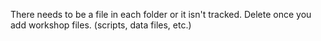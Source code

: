 There needs to be a file in each folder or it isn't tracked. Delete once
you add workshop files. (scripts, data files, etc.)
